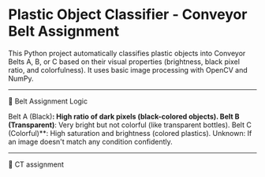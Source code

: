 # Plastic Object Classifier - Conveyor Belt Assignment

This Python project automatically classifies plastic objects into Conveyor Belts A, B, or C based on their visual properties (brightness, black pixel ratio, and colorfulness). It uses basic image processing with OpenCV and NumPy.

---

 🧠 Belt Assignment Logic

Belt A (Black)**: High ratio of dark pixels (black-colored objects).
Belt B (Transparent)**: Very bright but not colorful (like transparent bottles).
Belt C (Colorful)**: High saturation and brightness (colored plastics).
Unknown: If an image doesn't match any condition confidently.

---

 📁 CT assignment


